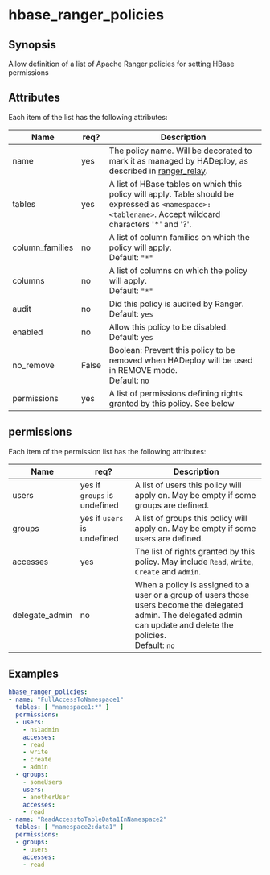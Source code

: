 # hbase_ranger_policies

## Synopsis

Allow definition of a list of Apache Ranger policies for setting HBase permissions

## Attributes

Each item of the list has the following attributes:

Name | req?	|	Description
--- | --- | ---
name|yes|The policy name. Will be decorated to mark it as managed by HADeploy, as described in [ranger_relay](./ranger_relay).
tables|yes|A list of HBase tables on which this policy will apply. Table should be expressed as `<namespace>:<tablename>`. Accept wildcard characters '*' and '?'.
column_families|no|A list of column families on which the policy will apply.<br>Default: `"*"`
columns|no|A list of columns on which the policy will apply.<br>Default: `"*"`
audit|no|Did this policy is audited by Ranger.<br>Default: `yes`
enabled|no|Allow this policy to be disabled.<br>Default: `yes`
no_remove|False|Boolean: Prevent this policy to be removed when HADeploy will be used in REMOVE mode.<br>Default: `no`
permissions|yes|A list of permissions defining rights granted by this policy. See below

## permissions

Each item of the permission list has the following attributes:

Name | req?	| Description
--- | ---  | ---
users|yes if `groups` is undefined|A list of users this policy will apply on. May be empty if some groups are defined.
groups|yes if `users` is undefined|A list of groups this policy will apply on. May be empty if some users are defined.
accesses|yes|The list of rights granted by this policy. May include `Read`, `Write`, `Create` and `Admin`.
delegate_admin|no|When a policy is assigned to a user or a group of users those users become the delegated admin. The delegated admin can update and delete the policies.<br>Default: `no`

## Examples
```yaml
hbase_ranger_policies:
- name: "FullAccessToNamespace1"
  tables: [ "namespace1:*" ]
  permissions:
  - users:
    - ns1admin
    accesses:
    - read
    - write
    - create
    - admin
  - groups:
    - someUsers
    users:
    - anotherUser
    accesses:
    - read
- name: "ReadAccesstoTableData1InNamespace2"
  tables: [ "namespace2:data1" ]
  permissions:
  - groups:
    - users
    accesses:
    - read
```